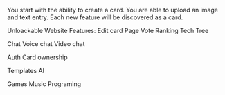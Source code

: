 You start with the ability to create a card. 
You are able to upload an image and text entry.
Each new feature will be discovered as a card.


Unloackable Website Features:
Edit card
Page
Vote
Ranking
Tech Tree

Chat
Voice chat
Video chat

Auth
Card ownership

Templates
AI

Games
Music
Programing
